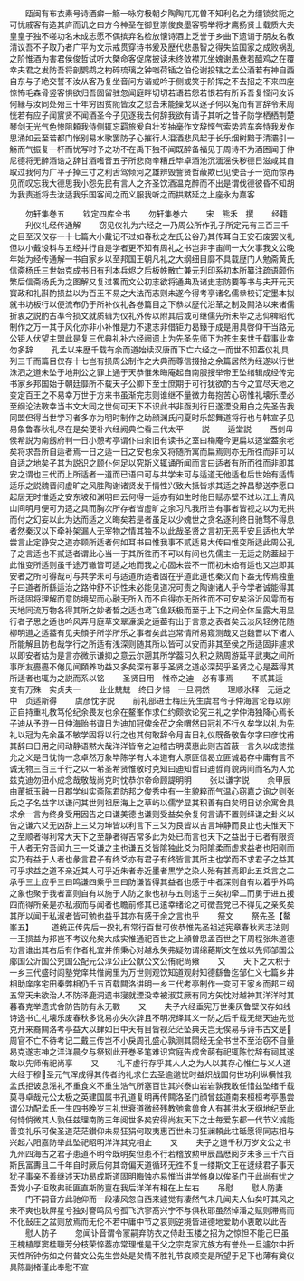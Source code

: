 <!-- { "loadSidebar": true } -->
　　瓯闽有布衣素号诗酒癖一觞一咏穷极朝夕陶陶兀兀曽不知利名之为缰锁贫阨之可忧戚客有造其庐而讥之曰方今神圣在御登崇俊良墨客鹗举将才鹰扬贤士载质大夫皇皇子独不嗟功名未成志愿不偶摈弃名检放懐诗酒上乏誉于乡曲下遗诮于朋友名教清议吾不子取乃者广平为文示戒贯穿诗书爰及歴代悲愚智之得失监国家之成败祸乱之阶惟酒为害君侯俊哲试听大槩命客促席披读未终敛襟兀坐媿谢愚憃若醯鸡之在覆幸夫君之发防吾将剖鹦鹉之杓碎琉璃之钟嗤荷锸之伯伦谢投辖之孟公酒若有神自西自东与子絶交誓不汝从客乃复坐音问方谐或吟于侧或笑于阶挥之不去招之不来四座惊怖毛森骨竖客惧欲归吾固留驻忽闻庭畔切切若语若怨若恨若有所诉吾复怪问汝诉何縁与汝同处殆三十年穷困贫阨皆汝之愆吾未能操戈以逐子何以寃而有言辞令未周恍若有应子闻賔贤不闻酒圣今子见逐我去何辞我欲有请子其听之昔子防学栖栖荆楚琴剑无光气色惨阻頼我侍侧辄忘羁旅爰自壮岁抽毫作文辞悭气索势若车奔恃我发作思涌如云至若都门怅别易水歌罢防子心摧行人泪洒悲风起于长乐烟树黯于清灞引一觞而气振复一杯而忧写时予之功不在禹下独不闻既醉备福见于周诗不为酒困闻于仲尼德将无醉酒诰之辞甘酒嗜音五子所悲商辛糟丘毕卓酒池沉湎滛佚秽德日滋咸其自取过我何为广平子掉三寸之利舌驾倾河之雄辨毁訾贤哲蔽欺已见使吾子一览而惊再见而叹忘我大德思我小怨先民有言人之齐圣饮酒温克醉而不出是谓伐德彼昏不知胡为我责逝将去汝适我乐国客闻之而义服我听之而拱黙延之上座永为嘉客







　　勿轩集巻五
　　钦定四库全书
　　勿轩集巻六
　　宋　熊禾　撰
　　经籍
　　刋仪礼经传通解
　　窃见仪礼为六经之一乃周公所作孔子所定元有三百三千之目至汉仅存一十七篇大小戴记不过如春秋之左氏公谷乃其传耳自王安石废罢仪礼但以小戴设科与五经并行自是学者更不知有周礼之书岂非宇宙间一大欠事我文公晚年始为经传通解一书自家乡以至邦国王朝凡礼之大纲细目靡不具载歴门人勉斋黄氏信斋杨氏三世始克成书旧有刋本兵烬之后板帙散亡兼元刋印系初本所纂注疏语颇伤繁后信斋杨氏为之图解又复过畧而文公初志欲将通典及诸史志防要等书与夫开元天寳政和礼斟酌损益以为百王不易之大法而志则未遂今得考亭诸名儒叅校订定墨本拟就书坊板行以便流布仍于所补仪礼各巻篇目之下叅以歴代沿革之制及闗洛以来诸儒折衷之説酌古凖今损文就质辑为仪礼外传以附其后或可继儒先所未毕之志仰禆昭代制作之万一其于风化亦非小补惟是力不逮志非借钜力曷臻于成是用具啓仰干当路元公钜人伏望主盟此是复三代典礼补六经阙遗上为先圣先师下为苍生来世千载事业幸勿多辞
　　孔孟以来歴千载有余而道始续汉唐而下亡六经之一而世不知葢仪礼具列三千而篇目仅存十七岂有损周公制作之大典而尊信掇拾之余篇居然为经遂以行世洙泗之道未坠于地荆公之罪上通于天恭惟朱晦庵起自南服搜举帝王坠绪辑成经传完书家乡邦国始于朝廷靡所不载天子公卿下至士庶期于可行犹欲酌古今之宜尽天地之变定百王之不易幸万世于方来书虽渐完志则谁继不量微力毎抱苦心窃惟礼壊乐湮必至纲沦法斁幸当书文大同之世何可天下不识此书非亟刋行日遂湮没用白之先圣告我同盟但得当世学习者多亦为明时制作之助顔渊氏问夏时乐韶舞道将行也与韩宣子见易象鲁春秋礼尽在是矣便补六经阙典伫看三代太平
　　説
　　适堂説
　　西剑毋侯希説为南劔府判一日小憩考亭谓仆曰余旧有读书之室曰梅庵今更扁以适堂葢余老矣将求吾所自适者焉一日之适一日之安也余又将随所寓而扁焉则亦无所徃而非可以自适之地矣子其为説识之顾仆何足以究斯义辄诵所闻而言曰适者有所而徃而非即其安之谓也三代而上所适者一道而已语曰可与共学未可与适道无他适也后世始有适情适乐之説魏晋间虚旷之风胜陶谢诸贤发于情性兴致大抵皆求其适之辞昌黎送李愿曰起居无时惟适之安东坡和渊明曰云何得一适亦有如生时他日赋赤壁不过以江上清风山间明月便可为适之具而胸次所存者皆虚旷之余习凡我所当有事者皆视之以为无拱而付之幻妄以此为达而适之义晦矣若是者虽足以少媿世之贪名逐利终日驰骛不得息者然秦汉以下牵补架漏人无宰物之情其独不以此哉圣贤之言初无恶乎安且适也大学尝言止定静安之道亦顾所适者何如耳书曰惟我事不贰适易大传曰惟变所适此周公孔子之言适也不贰适者谓此心当一于其所徃而不可以有间也先儒主一无适之防葢起于此惟变所适则虽千途万辙皆可适之地而我之心固未尝不一而初未始有适也又岂即其安者之所可得哉可与共学未可与适道所适者固在乎道此道也秦汉而下葢无传焉独董子曰道者所繇适治之路仲舒不识性未必能见道况可责之陶谢诸人乎今学者诚能得其所适固将理解而意防境契而心融无所入而不自得亦无所徃而不可安矣浴沂风雩而有天地同流万物各得其所之妙者晳之适也鸢飞鱼跃极而至于上下之间全体呈露大用显行者子思之适也吟风弄月庭草交翠濓溪之适葢有出于言意之表者矣云淡风轻傍花随柳明道之适葢有见夫顔子所学所乐之事者矣此岂常情所易窥测哉又岂魏晋以下诸人所能解且防也哉学行之所适有浅深则随其所以皆可以安而非其至侯之所适固非遽求以即安者姑为是言亦微示谦抑之意云尔遡其所学葢习久积之熟周游延平武夷之间所事所友亹亹不倦见闻頥养功益又多矣深有慕乎圣贤之道必深契乎圣贤之心是葢得其所适者也辄为之説而系以铭
　　圣贤日用　惟帝之迪　必有事焉
　　不贰其适　变有万殊　实贞夫一
　　业业兢兢　终日夕惕　一旦洞然
　　理顺氷释　无适之中　贞适斯得
　　虞彦忱字説
　　前礼部进士梅庄先生虞君令子仲海言论毎以刚正自持重礼教笃伦纪余畏友也余在鳌峯作求仁约颇欲论究三礼之学仲海独降心焉长子迪从予逰一日仲海贻书诹日为迪加冠俾余莅之余喟然曰冠礼不行久矣学以礼为先礼以冠为先余虽不敏学固将以行之也其何敢辞令月吉日礼仪既备敬告尔字曰彦忱甫其辞曰日用之间动静语黙大哉洋洋皆帝之迪稽古明谟惠此则吉首蔽一言久以成徳推允之义是日忱恂一念卓然万象毕陈学有大本道有大原匪信曷立匪诚曷存中庸有言不诚无物三百三千行之以一希圣希贤惟敬时克知曰迪知哲曰迪哲肖貌两间而名为人允兹克迪勿狃小成念哉敬哉尚克时忱恭尔帝命顾諟明明
　　张以谦字説
　　余甲辰由莆抵玉融一日郡学纠实斋陈君防邦之俊秀中有一生貌粹而气温心窃嘉之询之则张氏之子名益字以谦问其世则祖居海上之草屿以儒学显其积善有自矣明日访余寓舍具求余一言为终身受用因告之曰谦美德也谦则受益矣余复何言请不置则绎谦之卦义以告之谦六爻无凶辞上三爻为坤皆以利言下三爻为艮皆以吉言坤静而艮止也夫惟天下之至顺者得利常大天下之至静者得吉常多此为处已而言也天下之益出于已者有限资于人者无穷吾闻九三一爻谦之主也谦五爻皆隂独此爻为阳隂柔而虚求益者也阳刚而实乃有益于人者也彖言君子有终爻亦有君子有终皆言其所主也学而不求君子之益其可乎求益之道不亲近其人可乎近朱者赤近墨者黒学之染人殆有甚焉即此五爻言之二承乎三上应乎三曰鸣谦四乘乎三曰防谦皆得其益者也感于中者深则自有以着乎外鸣之象也聚于我者富则自有以施于人防之象也初与五则逺于三矣初牵二而勇于进五援四而得所亲是亦私淑而与闻者也瞻前修其已逺幸绪论之可徴吾党已不得见之亲炙矣其所以闻于私淑者皆可勉也益乎其亦有感于余之言也乎
　　祭文
　　祭先圣【鳌峯五】
　　道统正传先后一揆礼有常行百世可俟恭惟先圣祖述宪章春秋素志法则一王损益为邦岂不考议允矣大成实惟通祀百世之上顔曽思孟百世之下周程张朱道德功言谁出其右后有作者礼宜并侑秉心对越永矢弗疑勿谓绵蕝斯文在兹以先师邹国公郕国公沂国公兖国公配元公淳公正公献公文公侑祀尚飨
　　又
　　天下之大积于一乡三代盛时闾塾党庠共惟阙里为万世则观饮知道观射知德繇鲁迄邹仁义七篇乡井相助庠序宅田秦弊相仍千五百载闗洛讲明一乡三代考亭制作一变可王家乡而邦三纲五常天未欲治人不防泽鹿洞遗书寖就湮没幸被淑艾厥有同方矢忱对越神其洋洋时其暮春克举遗式舎防告防有永无斁
　　又
　　夫子六经垂宪万世秦灰鲁壁仅存如线诗逸书亡礼壊乐废春秋多讹易亦失次辞且不明况绎其义一防之后千载无继天迪先觉克开来裔闗洛考亭益大以肆如日中天有目皆视茫茫坠典夫岂无俟易与诗书古文是周官不亡不待考记二戴三传岂不小戾周孔盛心孰测其閟经无全书世不至治窃不自量曷克遂志神之洋洋晨夕与祭矧此开巻圣笔难识宫庭告成舍萌有祀辄陈忱辞有祠其遂敢以先师侑祀尚享
　　又
　　礼不虚行存乎其人人之为人以其存心惟仁与义人道大经于穆圣元气浑成得其传者约礼求仁去圣逾邈忧时益炽战国何世功利纵横惟我孟氏拒诐息滛礼不重食义不重生浩气所塞百世其兴泰山岩岩孰我敢任惜兹坠绪千载莫寻卓哉元公太极之英建国属书孔道复明再传闗洛圣门顔曾兹道南来桓桓考亭愚尝谓公功配孟氏一生四书晚岁三礼世衰道微经残教弛禽兽食人有甚洪水天纲地纪至此何恃倘微其人孰任兹理南防三年阅世多矣安得尚友天下之士毎爱东都一代节义诚能善变礼乐可俟圣道茫茫鑚仰未易狂狷何取夷惠百世未习狂澜頼此柱砥愿得同志相与兴起六阳嘉防举此坠祀昭明洋洋其克相止
　　又
　　夫子之道千秋万岁文公之书九州四海古之君子患道不明今既明矣但患不行若稽放勲甲辰昌厯阅岁未多三千六百斯民富夀且二千年自时厥后何其竒偏天道循环无徃不复一缕斯文正在迓续君子事天犹子事亲不善继述天功曷成斯道固明晦蚀亦易惟当讲学脩身以俟圣门于此尚有忧之吾党小子讵敢弗祗匪直斯防亶在我后洋洋有相在上左右
　　吊慰
　　慰人防妻
　　门不嗣音方此驰仰而一段凄风忽自西来遽觉有凄然气未几闻夫人仙矣吁其风之来不爽也耿屏星兮独对謇鸣凤兮孤飞泬寥髙兴宁不与俱秋耶虽然悼潘之赋则滞焉而不化鼔庄之盆则放焉而无伦不若中庸中节之哀则逆境皆进德地爱助小衷敢以此告
　　慰人防子
　　忽闻讣音谓令冡嗣弃防衣之侍赴玉楼之招为之惊怛不能己巳虽王槐植厚窦桂聨芳分枝荣悴葢亦常理惟是干父之宗克家亢族方有誉处一旦遽尔中折天性所钟伤如之何昔文公先生尝处是矣情不胜礼节哀顺变是所望于足下也薄有奠仪具陈副楮谨此奉慰不宣












